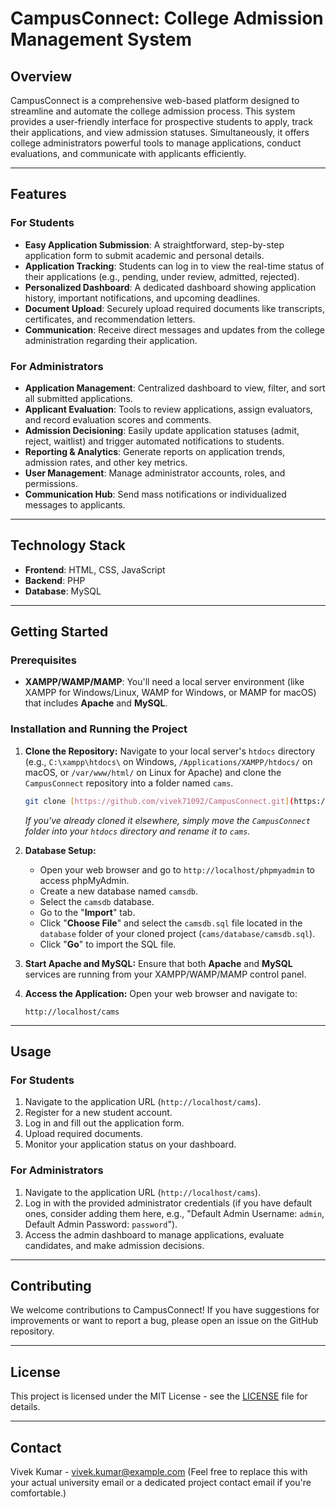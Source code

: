 # CampusConnect: College Admission Management System

## Overview
CampusConnect is a comprehensive web-based platform designed to streamline and automate the college admission process. This system provides a user-friendly interface for prospective students to apply, track their applications, and view admission statuses. Simultaneously, it offers college administrators powerful tools to manage applications, conduct evaluations, and communicate with applicants efficiently.

---

## Features

### For Students
* **Easy Application Submission**: A straightforward, step-by-step application form to submit academic and personal details.
* **Application Tracking**: Students can log in to view the real-time status of their applications (e.g., pending, under review, admitted, rejected).
* **Personalized Dashboard**: A dedicated dashboard showing application history, important notifications, and upcoming deadlines.
* **Document Upload**: Securely upload required documents like transcripts, certificates, and recommendation letters.
* **Communication**: Receive direct messages and updates from the college administration regarding their application.

### For Administrators
* **Application Management**: Centralized dashboard to view, filter, and sort all submitted applications.
* **Applicant Evaluation**: Tools to review applications, assign evaluators, and record evaluation scores and comments.
* **Admission Decisioning**: Easily update application statuses (admit, reject, waitlist) and trigger automated notifications to students.
* **Reporting & Analytics**: Generate reports on application trends, admission rates, and other key metrics.
* **User Management**: Manage administrator accounts, roles, and permissions.
* **Communication Hub**: Send mass notifications or individualized messages to applicants.

---

## Technology Stack

* **Frontend**: HTML, CSS, JavaScript
* **Backend**: PHP
* **Database**: MySQL

---

## Getting Started

### Prerequisites
* **XAMPP/WAMP/MAMP**: You'll need a local server environment (like XAMPP for Windows/Linux, WAMP for Windows, or MAMP for macOS) that includes **Apache** and **MySQL**.

### Installation and Running the Project

1.  **Clone the Repository:**
    Navigate to your local server's `htdocs` directory (e.g., `C:\xampp\htdocs\` on Windows, `/Applications/XAMPP/htdocs/` on macOS, or `/var/www/html/` on Linux for Apache) and clone the `CampusConnect` repository into a folder named `cams`.

    ```bash
    git clone [https://github.com/vivek71092/CampusConnect.git](https://github.com/vivek71092/CampusConnect.git) cams
    ```
    *If you've already cloned it elsewhere, simply move the `CampusConnect` folder into your `htdocs` directory and rename it to `cams`.*

2.  **Database Setup:**
    * Open your web browser and go to `http://localhost/phpmyadmin` to access phpMyAdmin.
    * Create a new database named `camsdb`.
    * Select the `camsdb` database.
    * Go to the "**Import**" tab.
    * Click "**Choose File**" and select the `camsdb.sql` file located in the `database` folder of your cloned project (`cams/database/camsdb.sql`).
    * Click "**Go**" to import the SQL file.

3.  **Start Apache and MySQL:**
    Ensure that both **Apache** and **MySQL** services are running from your XAMPP/WAMP/MAMP control panel.

4.  **Access the Application:**
    Open your web browser and navigate to:
    ```
    http://localhost/cams
    ```

---

## Usage

### For Students
1.  Navigate to the application URL (`http://localhost/cams`).
2.  Register for a new student account.
3.  Log in and fill out the application form.
4.  Upload required documents.
5.  Monitor your application status on your dashboard.

### For Administrators
1.  Navigate to the application URL (`http://localhost/cams`).
2.  Log in with the provided administrator credentials (if you have default ones, consider adding them here, e.g., "Default Admin Username: `admin`, Default Admin Password: `password`").
3.  Access the admin dashboard to manage applications, evaluate candidates, and make admission decisions.

---

## Contributing

We welcome contributions to CampusConnect! If you have suggestions for improvements or want to report a bug, please open an issue on the GitHub repository.

---

## License

This project is licensed under the MIT License - see the [LICENSE](LICENSE) file for details.

---

## Contact

Vivek Kumar - vivek.kumar@example.com (Feel free to replace this with your actual university email or a dedicated project contact email if you're comfortable.)
